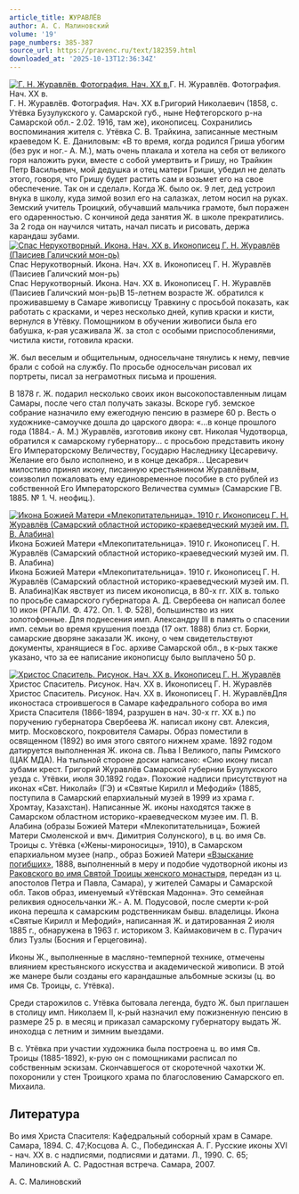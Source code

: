 ```yaml
---
article_title: ЖУРАВЛЁВ
author: А. С. Малиновский
volume: '19'
page_numbers: 385-387
source_url: https://pravenc.ru/text/182359.html
downloaded_at: '2025-10-13T12:36:34Z'
---
```


[![Г. Н. Журавлёв. Фотография. Нач. ХХ в.](https://pravenc.ru/data/026/489/1234/i200.jpg "Кликните для увеличения картинки")](https://pravenc.ru/data/026/489/1234/i400.jpg)Г. Н. Журавлёв. Фотография. Нач. ХХ в.  
Г. Н. Журавлёв. Фотография. Нач. ХХ в.Григорий Николаевич (1858, с. Утёвка Бузулукского у. Самарской губ., ныне Нефтегорского р-на Самарской обл.- 2.02. 1916, там же), иконописец. Сохранились воспоминания жителя с. Утёвка С. В. Трайкина, записанные местным краеведом К. Е. Даниловым: «В то время, когда родился Гриша убогим (без рук и ног.- А. М.), мать очень плакала и хотела на себя от великого горя наложить руки, вместе с собой умертвить и Гришу, но Трайкин Петр Васильевич, мой дедушка и отец матери Гриши, убедил не делать этого, говоря, что Гришу будет растить сам и возьмет его на свое обеспечение. Так он и сделал». Когда Ж. было ок. 9 лет, дед устроил внука в школу, куда зимой возил его на салазках, летом носил на руках. Земский учитель Троицкий, обучавший мальчика грамоте, был поражен его одаренностью. С кончиной деда занятия Ж. в школе прекратились. За 2 года он научился читать, начал писать и рисовать, держа карандаш зубами.[![Спас Нерукотворный. Икона. Нач. ХХ в. Иконописец Г. Н. Журавлёв (Паисиев Галичский мон-рь)](https://pravenc.ru/data/041/489/1234/i200.jpg "Кликните для увеличения картинки")](https://pravenc.ru/data/041/489/1234/i400.jpg)Спас Нерукотворный. Икона. Нач. ХХ в. Иконописец Г. Н. Журавлёв (Паисиев Галичский мон-рь)  
Спас Нерукотворный. Икона. Нач. ХХ в. Иконописец Г. Н. Журавлёв (Паисиев Галичский мон-рь)В 15-летнем возрасте Ж. обратился к проживавшему в Самаре живописцу Травкину с просьбой показать, как работать с красками, и через несколько дней, купив краски и кисти, вернулся в Утёвку. Помощником в обучении живописи была его бабушка, к-рая усаживала Ж. за стол с особыми приспособлениями, чистила кисти, готовила краски.

Ж. был веселым и общительным, односельчане тянулись к нему, певчие брали с собой на службу. По просьбе односельчан рисовал их портреты, писал за неграмотных письма и прошения.

В 1878 г. Ж. подарил несколько своих икон высокопоставленным лицам Самары, после чего стал получать заказы. Вскоре губ. земское собрание назначило ему ежегодную пенсию в размере 60 р. Весть о художнике-самоучке дошла до царского двора: «…в конце прошлого года (1884.- А. М.) Журавлёв, изготовив икону свт. Николая Чудотворца, обратился к самарскому губернатору... с просьбою представить икону Его Императорскому Величеству, Государю Наследнику Цесаревичу. Желание его было исполнено, и в конце декабря... Цесаревич милостиво принял икону, писанную крестьянином Журавлёвым, соизволил пожаловать ему единовременное пособие в сто рублей из собственной Его Императорского Величества суммы» (Самарские ГВ. 1885. № 1. Ч. неофиц.).

[![Икона Божией Матери «Млекопитательница». 1910 г. Иконописец Г. Н. Журавлёв (Самарский областной историко-краеведческий музей им. П. В. Алабина)](https://pravenc.ru/data/027/489/1234/i200.jpg "Кликните для увеличения картинки")](https://pravenc.ru/data/027/489/1234/i400.jpg)Икона Божией Матери «Млекопитательница». 1910 г. Иконописец Г. Н. Журавлёв (Самарский областной историко-краеведческий музей им. П. В. Алабина)  
Икона Божией Матери «Млекопитательница». 1910 г. Иконописец Г. Н. Журавлёв (Самарский областной историко-краеведческий музей им. П. В. Алабина)Как явствует из писем иконописца, в 80-х гг. XIX в. только по просьбе самарского губернатора А. Д. Свербеева он написал более 10 икон (РГАЛИ. Ф. 472. Оп. 1. Ф. 528), большинство из них золотофонные. Для поднесения имп. Александру III в память о спасении имп. семьи во время крушения поезда (17 окт. 1888) близ ст. Борки, самарские дворяне заказали Ж. икону, о чем свидетельствуют документы, хранящиеся в Гос. архиве Самарской обл., в к-рых также указано, что за ее написание иконописцу было выплачено 50 р.

[![Христос Спаситель. Рисунок. Нач. ХХ в. Иконописец Г. Н. Журавлёв](https://pravenc.ru/data/028/489/1234/i200.jpg "Кликните для увеличения картинки")](https://pravenc.ru/data/028/489/1234/i400.jpg)Христос Спаситель. Рисунок. Нач. ХХ в. Иконописец Г. Н. Журавлёв  
Христос Спаситель. Рисунок. Нач. ХХ в. Иконописец Г. Н. ЖуравлёвДля иконостаса строившегося в Самаре кафедрального собора во имя Христа Спасителя (1866-1894, разрушен в нач. 30-х гг. ХХ в.) по поручению губернатора Свербеева Ж. написал икону свт. Алексия, митр. Московского, покровителя Самары. Образ поместили в освященном (1892) во имя этого святого нижнем храме. 1892 годом датируется выполненная Ж. икона св. Льва I Великого, папы Римского (ЦАК МДА). На тыльной стороне доски написано: «Сию икону писал зубами крест. Григорий Журавлёв Самарской губернии Бузулукского уезда с. Утёвки, июля 30.1892 года». Похожие надписи присутствуют на иконах «Свт. Николай» (ГЭ) и «Святые Кирилл и Мефодий» (1885, поступила в Самарский епархиальный музей в 1999 из храма г. Хромтау, Казахстан). Написанные Ж. иконы находятся также в Самарском областном историко-краеведческом музее им. П. В. Алабина (образы Божией Матери «Млекопитательница», Божией Матери Смоленской и вмч. Димитрия Солунского), в ц. во имя Св. Троицы с. Утёвка («Жены-мироносицы», 1910), в Самарском епархиальном музее (напр., образ Божией Матери [«Взыскание погибших»](<https://pravenc.ru/text/ Взыскание погибших .html>), 1888, выполненный в меру и подобие чудотворной иконы из [Раковского во имя Святой Троицы женского монастыря](<https://pravenc.ru/text/Раковского во имя Святой Троицы женского монастыря.html>), передан из ц. апостолов Петра и Павла, Самара), у жителей Самары и Самарской обл. Таков образ, именуемый «Утёвская Мадонна». Это семейная реликвия односельчанки Ж.- А. М. Подусовой, после смерти к-рой икона перешла к самарским родственникам бывш. владелицы. Икона «Святые Кирилл и Мефодий», написанная Ж. и датированная 2 июля 1885 г., обнаружена в 1963 г. историком З. Каймаковичем в с. Пурачич близ Тузлы (Босния и Герцеговина).

Иконы Ж., выполненные в масляно-темперной технике, отмечены влиянием крестьянского искусства и академической живописи. В этой же манере были созданы его карандашные альбомные эскизы (ц. во имя Св. Троицы, с. Утёвка).

Среди старожилов с. Утёвка бытовала легенда, будто Ж. был приглашен в столицу имп. Николаем II, к-рый назначил ему пожизненную пенсию в размере 25 р. в месяц и приказал самарскому губернатору выдать Ж. иноходца с летним и зимним выездами.

В с. Утёвка при участии художника была построена ц. во имя Св. Троицы (1885-1892), к-рую он с помощниками расписал по собственным эскизам. Скончавшегося от скоротечной чахотки Ж. похоронили у стен Троицкого храма по благословению Самарского еп. Михаила.

## Литература

Во имя Христа Спасителя: Кафедральный соборный храм в Самаре. Самара, 1894. С. 47;Косцова А. С., Побединская А. Г. Русские иконы ХVI - нач. ХХ в. с надписями, подписями и датами. Л., 1990. С. 65; Малиновский А. С. Радостная встреча. Самара, 2007.

А. С. Малиновский

